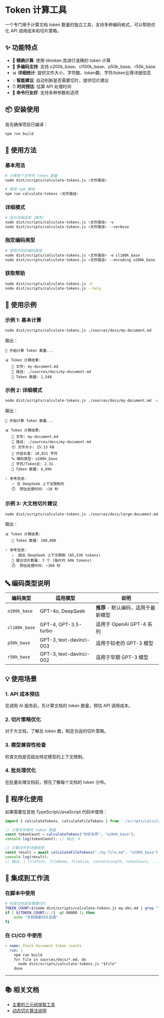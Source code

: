 # Token 计算工具

一个专门用于计算文档 token 数量的独立工具，支持多种编码格式，可以帮助优化 API 调用成本和切片策略。

## ✨ 功能特点

- 🎯 **精确计算**: 使用 tiktoken 库进行准确的 token 计算
- 🔧 **多编码支持**: 支持 o200k_base、cl100k_base、p50k_base、r50k_base
- 📊 **详细统计**: 提供文件大小、字符数、token数、字符/token比等详细信息
- 💡 **智能建议**: 自动判断是否需要切片，提供切片建议
- ⏰ **时间预估**: 估算 API 处理时间
- 🚀 **命令行友好**: 支持多种参数和选项

## 📦 安装使用

首先确保项目已编译：
```bash
npm run build
```

## 🔧 使用方法

### 基本用法
```bash
# 计算单个文件的 token 数量
node dist/scripts/calculate-tokens.js <文件路径>

# 使用 npm 脚本
npm run calculate-tokens <文件路径>
```

### 详细模式
```bash
# 显示详细信息（推荐）
node dist/scripts/calculate-tokens.js <文件路径> -v
node dist/scripts/calculate-tokens.js <文件路径> --verbose
```

### 指定编码类型
```bash
# 使用不同的编码类型
node dist/scripts/calculate-tokens.js <文件路径> -e cl100k_base
node dist/scripts/calculate-tokens.js <文件路径> --encoding o200k_base
```

### 获取帮助
```bash
node dist/scripts/calculate-tokens.js -h
node dist/scripts/calculate-tokens.js --help
```

## 📝 使用示例

### 示例 1: 基本计算
```bash
node dist/scripts/calculate-tokens.js ./sources/docs/my-document.md
```
输出：
```
🔢 开始计算 Token 数量...

📊 Token 计算结果:
   📁 文件: my-document.md
   📍 路径: ./sources/docs/my-document.md
   🎯 Token 数量: 1,548
```

### 示例 2: 详细模式
```bash
node dist/scripts/calculate-tokens.js ./sources/docs/my-document.md -v
```
输出：
```
🔢 开始计算 Token 数量...

📊 Token 计算结果:
   📁 文件: my-document.md
   📍 路径: ./sources/docs/my-document.md
   📦 文件大小: 15.13 KB
   📝 内容长度: 10,831 字符
   🔤 编码类型: o200k_base
   📐 字符/Token比: 2.31
   🎯 Token 数量: 4,696

💡 参考信息:
   ✅ 在 DeepSeek 上下文限制内
   ⏱️  预估处理时间: ~10 秒
```

### 示例 3: 大文档切片建议
```bash
node dist/scripts/calculate-tokens.js ./sources/docs/large-document.md -v
```
输出：
```
📊 Token 计算结果:
   🎯 Token 数量: 180,000

💡 参考信息:
   ⚠️  超出 DeepSeek 上下文限制 (65,536 tokens)
   🔪 建议切片数量: 3 个 (每片约 60k tokens)
   ⏱️  预估处理时间: ~360 秒
```

## 🔤 编码类型说明

| 编码类型 | 适用模型 | 说明 |
|---------|---------|------|
| `o200k_base` | GPT-4o, DeepSeek | **推荐** - 默认编码，适用于最新模型 |
| `cl100k_base` | GPT-4, GPT-3.5-turbo | 适用于 OpenAI GPT-4 系列 |
| `p50k_base` | GPT-3, text-davinci-003 | 适用于较老的 GPT-3 模型 |
| `r50k_base` | GPT-3, text-davinci-002 | 适用于早期 GPT-3 模型 |

## 💡 使用场景

### 1. API 成本预估
在调用 AI 服务前，先计算文档的 token 数量，预估 API 调用成本。

### 2. 切片策略优化
对于大文档，了解总 token 数，制定合适的切片策略。

### 3. 模型兼容性检查
检查文档是否超出特定模型的上下文限制。

### 4. 批处理优化
在批量处理文档前，预先了解每个文档的 token 分布。

## 🔧 程序化使用

如果需要在其他 TypeScript/JavaScript 代码中使用：

```typescript
import { calculateTokens, calculateFileTokens } from './scripts/calculate-tokens.js';

// 计算字符串的 token 数量
const tokenCount = calculateTokens("你好世界", "o200k_base");
console.log(tokenCount); // 输出: 4

// 计算文件的详细信息
const result = await calculateFileTokens("./my-file.md", "o200k_base");
console.log(result);
// 输出: { filePath, fileName, fileSize, contentLength, tokenCount, ... }
```

## 🚀 集成到工作流

### 在脚本中使用
```bash
# 检查文档是否需要切片
TOKEN_COUNT=$(node dist/scripts/calculate-tokens.js my-doc.md | grep "Token 数量" | grep -o '[0-9,]*')
if [ ${TOKEN_COUNT//,/} -gt 60000 ]; then
    echo "文档需要切片处理"
fi
```

### 在 CI/CD 中使用
```yaml
- name: Check document token counts
  run: |
    npm run build
    for file in sources/docs/*.md; do
      node dist/scripts/calculate-tokens.js "$file"
    done
```

---

## 📚 相关文档

- [主要的三元组提取工具](./extract-triplets.ts)
- [动态切片算法说明](../config/extract-triplets.config.json) 